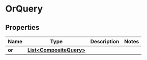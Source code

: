 # OrQuery

## Properties
Name | Type | Description | Notes
------------ | ------------- | ------------- | -------------
**or** | [**List&lt;CompositeQuery&gt;**](CompositeQuery.md) |  | 
